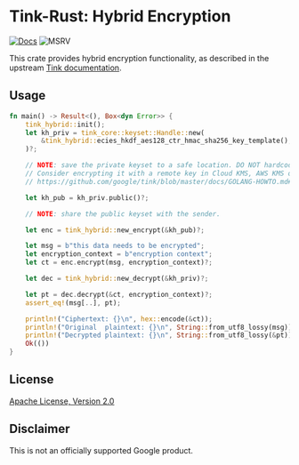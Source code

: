 # Tink-Rust: Hybrid Encryption

[![Docs](https://img.shields.io/badge/docs-rust-brightgreen?style=for-the-badge)](https://docs.rs/tink-hybrid)
![MSRV](https://img.shields.io/badge/rustc-1.71.1+-yellow?style=for-the-badge)

This crate provides hybrid encryption functionality, as described in the upstream
[Tink documentation](https://github.com/google/tink/blob/master/docs/PRIMITIVES.md#hybrid-encryption).

## Usage

<!-- prettier-ignore-start -->
[embedmd]:# (../examples/hybrid/src/main.rs Rust /fn main/ /^}/)
```Rust
fn main() -> Result<(), Box<dyn Error>> {
    tink_hybrid::init();
    let kh_priv = tink_core::keyset::Handle::new(
        &tink_hybrid::ecies_hkdf_aes128_ctr_hmac_sha256_key_template(),
    )?;

    // NOTE: save the private keyset to a safe location. DO NOT hardcode it in source code.
    // Consider encrypting it with a remote key in Cloud KMS, AWS KMS or HashiCorp Vault.  See
    // https://github.com/google/tink/blob/master/docs/GOLANG-HOWTO.md#storing-and-loading-existing-keysets.

    let kh_pub = kh_priv.public()?;

    // NOTE: share the public keyset with the sender.

    let enc = tink_hybrid::new_encrypt(&kh_pub)?;

    let msg = b"this data needs to be encrypted";
    let encryption_context = b"encryption context";
    let ct = enc.encrypt(msg, encryption_context)?;

    let dec = tink_hybrid::new_decrypt(&kh_priv)?;

    let pt = dec.decrypt(&ct, encryption_context)?;
    assert_eq!(msg[..], pt);

    println!("Ciphertext: {}\n", hex::encode(&ct));
    println!("Original  plaintext: {}\n", String::from_utf8_lossy(msg));
    println!("Decrypted plaintext: {}\n", String::from_utf8_lossy(&pt));
    Ok(())
}
```
<!-- prettier-ignore-end -->

## License

[Apache License, Version 2.0](http://www.apache.org/licenses/LICENSE-2.0)

## Disclaimer

This is not an officially supported Google product.
